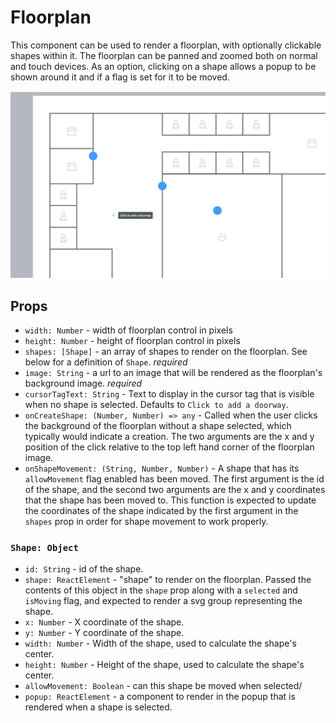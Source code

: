 # Floorplan

This component can be used to render a floorplan, with optionally clickable shapes within it. The
floorplan can be panned and zoomed both on normal and touch devices. As an option, clicking on a
shape allows a popup to be shown around it and if a flag is set for it to be moved.

![screenshot.png](screenshot.png)

## Props
- `width: Number` - width of floorplan control in pixels
- `height: Number` - height of floorplan control in pixels
- `shapes: [Shape]` - an array of shapes to render on the floorplan. See below for a definition of
  `Shape`. *required*
- `image: String` - a url to an image that will be rendered as the floorplan's background image.
  *required*
- `cursorTagText: String` - Text to display in the cursor tag that is visible when no shape is
  selected. Defaults to `Click to add a doorway`.
- `onCreateShape: (Number, Number) => any` - Called when the user clicks the background of the
  floorplan without a shape selected, which typically would indicate a creation. The two arguments
  are the x and y position of the click relative to the top left hand corner of the floorplan image.
- `onShapeMovement: (String, Number, Number)` - A shape that has its `allowMovement` flag enabled
  has been moved. The first argument is the id of the shape, and the second two arguments are the x
  and y coordinates that the shape has been moved to. This function is expected to update the
  coordinates of the shape indicated by the first argument in the `shapes` prop in order for shape
  movement to work properly.

### `Shape: Object`
- `id: String` - id of the shape.
- `shape: ReactElement` - "shape" to render on the floorplan. Passed the contents of this object in
  the `shape` prop along with a `selected` and `isMoving` flag, and expected to render a svg group
  representing the shape.
- `x: Number` - X coordinate of the shape.
- `y: Number` - Y coordinate of the shape.
- `width: Number` - Width of the shape, used to calculate the shape's center.
- `height: Number` - Height of the shape, used to calculate the shape's center.
- `allowMovement: Boolean` - can this shape be moved when selected/
- `popup: ReactElement` - a component to render in the popup that is rendered when a shape is
  selected.
